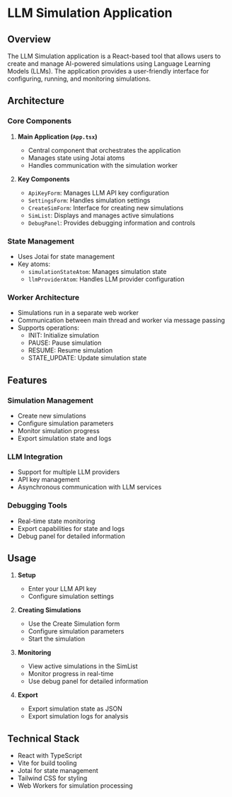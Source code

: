 # LLM Simulation Application

## Overview
The LLM Simulation application is a React-based tool that allows users to create and manage AI-powered simulations using Language Learning Models (LLMs). The application provides a user-friendly interface for configuring, running, and monitoring simulations.

## Architecture

### Core Components
1. **Main Application (`App.tsx`)**
   - Central component that orchestrates the application
   - Manages state using Jotai atoms
   - Handles communication with the simulation worker

2. **Key Components**
   - `ApiKeyForm`: Manages LLM API key configuration
   - `SettingsForm`: Handles simulation settings
   - `CreateSimForm`: Interface for creating new simulations
   - `SimList`: Displays and manages active simulations
   - `DebugPanel`: Provides debugging information and controls

### State Management
- Uses Jotai for state management
- Key atoms:
  - `simulationStateAtom`: Manages simulation state
  - `llmProviderAtom`: Handles LLM provider configuration

### Worker Architecture
- Simulations run in a separate web worker
- Communication between main thread and worker via message passing
- Supports operations:
  - INIT: Initialize simulation
  - PAUSE: Pause simulation
  - RESUME: Resume simulation
  - STATE_UPDATE: Update simulation state

## Features

### Simulation Management
- Create new simulations
- Configure simulation parameters
- Monitor simulation progress
- Export simulation state and logs

### LLM Integration
- Support for multiple LLM providers
- API key management
- Asynchronous communication with LLM services

### Debugging Tools
- Real-time state monitoring
- Export capabilities for state and logs
- Debug panel for detailed information

## Usage

1. **Setup**
   - Enter your LLM API key
   - Configure simulation settings

2. **Creating Simulations**
   - Use the Create Simulation form
   - Configure simulation parameters
   - Start the simulation

3. **Monitoring**
   - View active simulations in the SimList
   - Monitor progress in real-time
   - Use debug panel for detailed information

4. **Export**
   - Export simulation state as JSON
   - Export simulation logs for analysis

## Technical Stack
- React with TypeScript
- Vite for build tooling
- Jotai for state management
- Tailwind CSS for styling
- Web Workers for simulation processing 